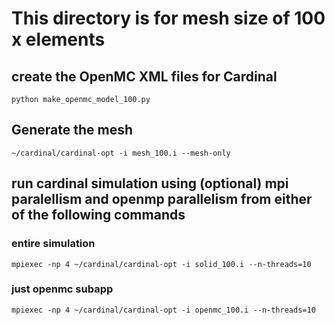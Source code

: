 # This directory is for mesh size of 100 x elements
## create the OpenMC XML files for Cardinal
`python make_openmc_model_100.py`
## Generate the mesh
`~/cardinal/cardinal-opt -i mesh_100.i --mesh-only`
## run cardinal simulation using (optional) mpi paralellism and openmp parallelism from either of the following commands
### entire simulation
`mpiexec -np 4 ~/cardinal/cardinal-opt -i solid_100.i --n-threads=10`
### just openmc subapp
`mpiexec -np 4 ~/cardinal/cardinal-opt -i openmc_100.i --n-threads=10`